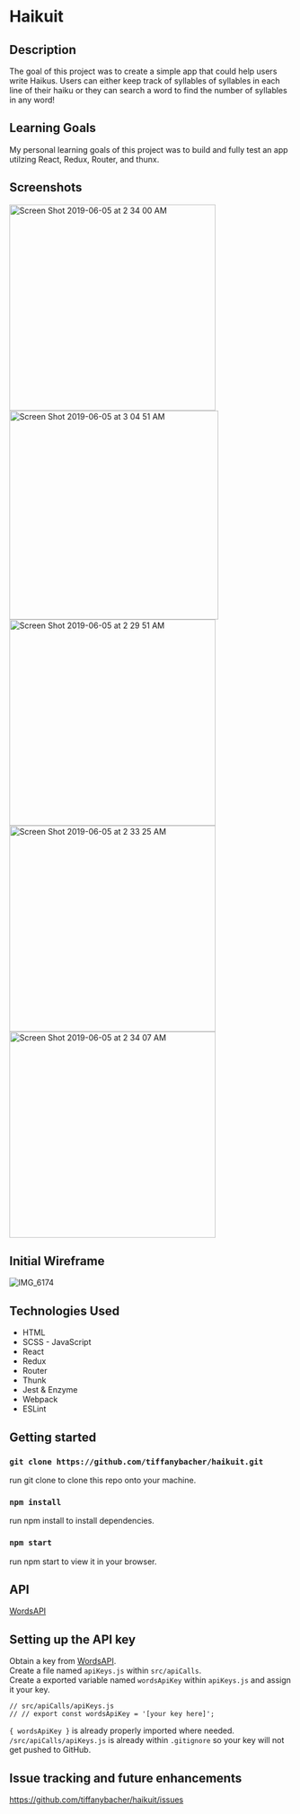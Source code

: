 # Haikuit

## Description
The goal of this project was to create a simple app that could help users write Haikus. Users can either keep track of syllables of syllables in each line of their haiku or they can search a word to find the number of syllables in any word!

## Learning Goals
My personal learning goals of this project was to build and fully test an app utilzing React, Redux, Router, and thunx.

## Screenshots
<img width="367" alt="Screen Shot 2019-06-05 at 2 34 00 AM" src="https://user-images.githubusercontent.com/46252038/58943842-d9e61480-873d-11e9-9ad6-25bb9392c41a.png">
<img width="372" alt="Screen Shot 2019-06-05 at 3 04 51 AM" src="https://user-images.githubusercontent.com/46252038/58944279-bb344d80-873e-11e9-93f5-272777930463.png">
<img width="367" alt="Screen Shot 2019-06-05 at 2 29 51 AM" src="https://user-images.githubusercontent.com/46252038/58943834-d3579d00-873d-11e9-84c6-d5fb9cbbbfb9.png">
<img width="367" alt="Screen Shot 2019-06-05 at 2 33 25 AM" src="https://user-images.githubusercontent.com/46252038/58943840-d5b9f700-873d-11e9-92d2-a9cd4447da85.png">
<img width="367" alt="Screen Shot 2019-06-05 at 2 34 07 AM" src="https://user-images.githubusercontent.com/46252038/58943863-e5394000-873d-11e9-9cdb-a85bc3c71ca7.png">

## Initial Wireframe
![IMG_6174](https://user-images.githubusercontent.com/46252038/58944859-df445e80-873f-11e9-8ca7-9a0ba6325107.jpg)

## Technologies Used
 - HTML
 - SCSS
 - JavaScript
 - React
 - Redux
 - Router
 - Thunk
 - Jest & Enzyme
 - Webpack
 - ESLint
 
## Getting started

### `git clone https://github.com/tiffanybacher/haikuit.git`
run git clone to clone this repo onto your machine.

### `npm install`
run npm install to install dependencies.

### `npm start`
run npm start to view it in your browser.

## API
[WordsAPI](https://rapidapi.com/wordsapi/api/wordsapi)

## Setting up the API key
Obtain a key from [WordsAPI](https://rapidapi.com/wordsapi/api/wordsapi).\
Create a file named `apiKeys.js` within `src/apiCalls`.\
Create a exported variable named `wordsApiKey` within `apiKeys.js` and assign it your key.

`// src/apiCalls/apiKeys.js`\
`// // export const wordsApiKey = '[your key here]';`

`{ wordsApiKey }` is already properly imported where needed.\
`/src/apiCalls/apiKeys.js` is already within `.gitignore` so your key will not get pushed to GitHub.

## Issue tracking and future enhancements
https://github.com/tiffanybacher/haikuit/issues
